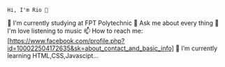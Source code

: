     Hi, I'm Rio 👋

🔭 I'm currently studying at FPT Polytechnic
💬 Ask me about every thing
👀 I'm love listening to music
📫 How to reach me: [https://www.facebook.com/profile.php?id=100022504172635&sk=about_contact_and_basic_info]
🌱 I’m currently learning HTML,CSS,Javascipt...

